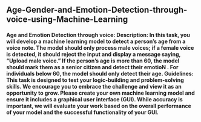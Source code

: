 ## Age-Gender-and-Emotion-Detection-through-voice-using-Machine-Learning
#### Age and Emotion Detection through voice: Description: In this task, you will develop a machine learning model to detect a person’s age from a voice note. The model should only process male voices; if a female voice is detected, it should reject the input and display a message saying, “Upload male voice.” If the person’s age is more than 60, the model should mark them as a senior citizen and detect their emotioN . For individuals below 60, the model should only detect their age. Guidelines: This task is designed to test your logic-building and problem-solving skills. We encourage you to embrace the challenge and view it as an opportunity to grow. Please create your own machine learning model and ensure it includes a graphical user interface (GUI). While accuracy is important, we will evaluate your work based on the overall performance of your model and the successful functionality of your GUI.
